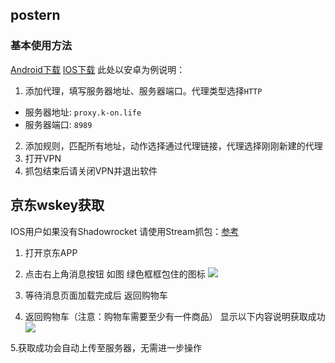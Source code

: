 ## postern
### 基本使用方法
[Android下载](https://pan.tenire.com/down.php/8b63e9aebc55ce32a0d29f5e6dcd96b7.apk)
[IOS下载](https://apps.apple.com/us/app/id932747118)
此处以安卓为例说明：
1. 添加代理，填写服务器地址、服务器端口。代理类型选择`HTTP`
- 服务器地址: `proxy.k-on.life`
- 服务器端口: `8989`
2.  添加规则，匹配所有地址，动作选择通过代理链接，代理选择刚刚新建的代理
3. 打开VPN
4. 抓包结束后请关闭VPN并退出软件


## 京东wskey获取
IOS用户如果没有Shadowrocket 请使用Stream抓包：[参考](https://carcloud.ml/page/3.html)

1. 打开京东APP
2. 点击右上角消息按钮 如图 绿色框框包住的图标
![](https://files.catbox.moe/56m1k5.png)

3. 等待消息页面加载完成后 返回购物车
4. 返回购物车（注意：购物车需要至少有一件商品） 显示以下内容说明获取成功
![](https://files.catbox.moe/lklu76.png)

5.获取成功会自动上传至服务器，无需进一步操作

